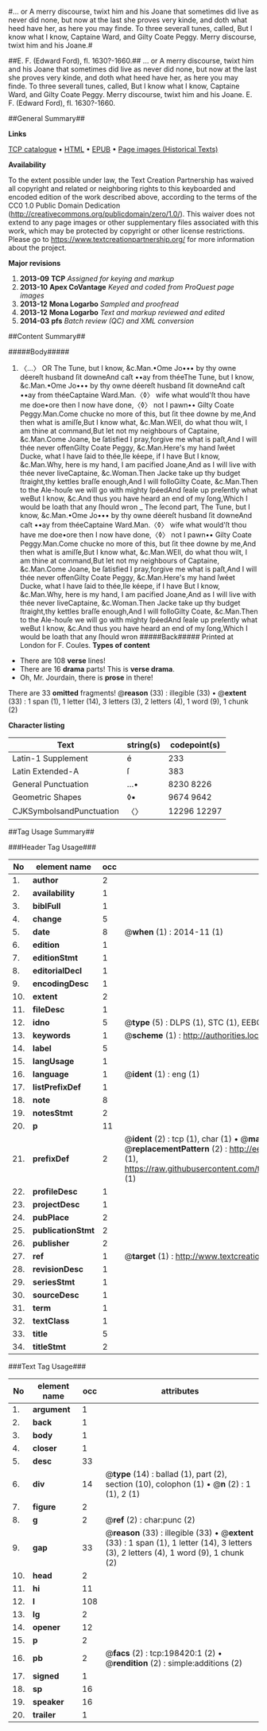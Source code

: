 #... or A merry discourse, twixt him and his Joane that sometimes did live as never did none, but now at the last she proves very kinde, and doth what heed have her, as here you may finde. To three severall tunes, called, But I know what I know, Captaine Ward, and Gilty Coate Peggy. Merry discourse, twixt him and his Joane.#

##E. F. (Edward Ford), fl. 1630?-1660.##
... or A merry discourse, twixt him and his Joane that sometimes did live as never did none, but now at the last she proves very kinde, and doth what heed have her, as here you may finde. To three severall tunes, called, But I know what I know, Captaine Ward, and Gilty Coate Peggy.
Merry discourse, twixt him and his Joane.
E. F. (Edward Ford), fl. 1630?-1660.

##General Summary##

**Links**

[TCP catalogue](http://www.ota.ox.ac.uk/tcp/)  • 
[HTML](http://tei.it.ox.ac.uk/tcp/Texts-HTML/free/B13/B13588.html)  • 
[EPUB](http://tei.it.ox.ac.uk/tcp/Texts-EPUB/free/B13/B13588.epub) • 
[Page images (Historical Texts)](https://historicaltexts.jisc.ac.uk/eebo-99826373e)

**Availability**

To the extent possible under law, the Text Creation Partnership has waived all copyright and related or neighboring rights to this keyboarded and encoded edition of the work described above, according to the terms of the CC0 1.0 Public Domain Dedication (http://creativecommons.org/publicdomain/zero/1.0/). This waiver does not extend to any page images or other supplementary files associated with this work, which may be protected by copyright or other license restrictions. Please go to https://www.textcreationpartnership.org/ for more information about the project.

**Major revisions**

1. __2013-09__ __TCP__ *Assigned for keying and markup*
1. __2013-10__ __Apex CoVantage__ *Keyed and coded from ProQuest page images*
1. __2013-12__ __Mona Logarbo__ *Sampled and proofread*
1. __2013-12__ __Mona Logarbo__ *Text and markup reviewed and edited*
1. __2014-03__ __pfs__ *Batch review (QC) and XML conversion*

##Content Summary##

#####Body#####

1. 〈…〉 OR
The Tune, but I know, &c.Man.•Ome Jo••• by thy owne déereſt husband ſit downeAnd caſt ••ay from théeThe Tune, but I know, &c.Man.•Ome Jo••• by thy owne déereſt husband ſit downeAnd caſt ••ay from théeCaptaine Ward.Man.〈◊〉 wife what would'ſt thou have me doe•ore then I now have done,〈◊〉 not I pawn•• Gilty Coate Peggy.Man.Come chucke no more of this, but ſit thee downe by me,And then what is amiſſe,But I know what, &c.Man.WEll, do what thou wilt, I am thine at command,But let not my neighbours of Captaine, &c.Man.Come Joane, be ſatisfied I pray,forgive me what is paſt,And I will thée never offenGilty Coate Peggy, &c.Man.Here's my hand ſwéet Ducke, what I have ſaid to thée,Ile kéepe, if I have But I know, &c.Man.Why, here is my hand, I am pacified Joane,And as I will live with thée never liveCaptaine, &c.Woman.Then Jacke take up thy budget ſtraight,thy kettles braſſe enough,And I will folloGilty Coate, &c.Man.Then to the Ale-houſe we will go with mighty ſpéedAnd ſeale up preſently what weBut I know, &c.And thus you have heard an end of my ſong,Which I would be loath that any ſhould wron
    _ The ſecond part,
The Tune, but I know, &c.Man.•Ome Jo••• by thy owne déereſt husband ſit downeAnd caſt ••ay from théeCaptaine Ward.Man.〈◊〉 wife what would'ſt thou have me doe•ore then I now have done,〈◊〉 not I pawn•• Gilty Coate Peggy.Man.Come chucke no more of this, but ſit thee downe by me,And then what is amiſſe,But I know what, &c.Man.WEll, do what thou wilt, I am thine at command,But let not my neighbours of Captaine, &c.Man.Come Joane, be ſatisfied I pray,forgive me what is paſt,And I will thée never offenGilty Coate Peggy, &c.Man.Here's my hand ſwéet Ducke, what I have ſaid to thée,Ile kéepe, if I have But I know, &c.Man.Why, here is my hand, I am pacified Joane,And as I will live with thée never liveCaptaine, &c.Woman.Then Jacke take up thy budget ſtraight,thy kettles braſſe enough,And I will folloGilty Coate, &c.Man.Then to the Ale-houſe we will go with mighty ſpéedAnd ſeale up preſently what weBut I know, &c.And thus you have heard an end of my ſong,Which I would be loath that any ſhould wron
#####Back#####
Printed at London for F. Coules.
**Types of content**

  * There are 108 **verse** lines!
  * There are 16 **drama** parts! This is **verse drama**.
  * Oh, Mr. Jourdain, there is **prose** in there!

There are 33 **omitted** fragments! 
 @__reason__ (33) : illegible (33)  •  @__extent__ (33) : 1 span (1), 1 letter (14), 3 letters (3), 2 letters (4), 1 word (9), 1 chunk (2)

**Character listing**


|Text|string(s)|codepoint(s)|
|---|---|---|
|Latin-1 Supplement|é|233|
|Latin Extended-A|ſ|383|
|General Punctuation|…•|8230 8226|
|Geometric Shapes|◊▪|9674 9642|
|CJKSymbolsandPunctuation|〈〉|12296 12297|

##Tag Usage Summary##

###Header Tag Usage###

|No|element name|occ|attributes|
|---|---|---|---|
|1.|__author__|2||
|2.|__availability__|1||
|3.|__biblFull__|1||
|4.|__change__|5||
|5.|__date__|8| @__when__ (1) : 2014-11 (1)|
|6.|__edition__|1||
|7.|__editionStmt__|1||
|8.|__editorialDecl__|1||
|9.|__encodingDesc__|1||
|10.|__extent__|2||
|11.|__fileDesc__|1||
|12.|__idno__|5| @__type__ (5) : DLPS (1), STC (1), EEBO-CITATION (1), PROQUEST (1), VID (1)|
|13.|__keywords__|1| @__scheme__ (1) : http://authorities.loc.gov/ (1)|
|14.|__label__|5||
|15.|__langUsage__|1||
|16.|__language__|1| @__ident__ (1) : eng (1)|
|17.|__listPrefixDef__|1||
|18.|__note__|8||
|19.|__notesStmt__|2||
|20.|__p__|11||
|21.|__prefixDef__|2| @__ident__ (2) : tcp (1), char (1)  •  @__matchPattern__ (2) : ([0-9\-]+):([0-9IVX]+) (1), (.+) (1)  •  @__replacementPattern__ (2) : http://eebo.chadwyck.com/downloadtiff?vid=$1&page=$2 (1), https://raw.githubusercontent.com/textcreationpartnership/Texts/master/tcpchars.xml#$1 (1)|
|22.|__profileDesc__|1||
|23.|__projectDesc__|1||
|24.|__pubPlace__|2||
|25.|__publicationStmt__|2||
|26.|__publisher__|2||
|27.|__ref__|1| @__target__ (1) : http://www.textcreationpartnership.org/docs/. (1)|
|28.|__revisionDesc__|1||
|29.|__seriesStmt__|1||
|30.|__sourceDesc__|1||
|31.|__term__|1||
|32.|__textClass__|1||
|33.|__title__|5||
|34.|__titleStmt__|2||


###Text Tag Usage###

|No|element name|occ|attributes|
|---|---|---|---|
|1.|__argument__|1||
|2.|__back__|1||
|3.|__body__|1||
|4.|__closer__|1||
|5.|__desc__|33||
|6.|__div__|14| @__type__ (14) : ballad (1), part (2), section (10), colophon (1)  •  @__n__ (2) : 1 (1), 2 (1)|
|7.|__figure__|2||
|8.|__g__|2| @__ref__ (2) : char:punc (2)|
|9.|__gap__|33| @__reason__ (33) : illegible (33)  •  @__extent__ (33) : 1 span (1), 1 letter (14), 3 letters (3), 2 letters (4), 1 word (9), 1 chunk (2)|
|10.|__head__|2||
|11.|__hi__|11||
|12.|__l__|108||
|13.|__lg__|2||
|14.|__opener__|12||
|15.|__p__|2||
|16.|__pb__|2| @__facs__ (2) : tcp:198420:1 (2)  •  @__rendition__ (2) : simple:additions (2)|
|17.|__signed__|1||
|18.|__sp__|16||
|19.|__speaker__|16||
|20.|__trailer__|1||
